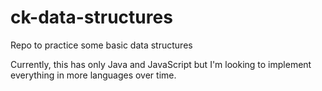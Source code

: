 # ck-data-structures
Repo to practice some basic data structures

Currently, this has only Java and JavaScript but I'm looking to implement everything in more languages over time.
